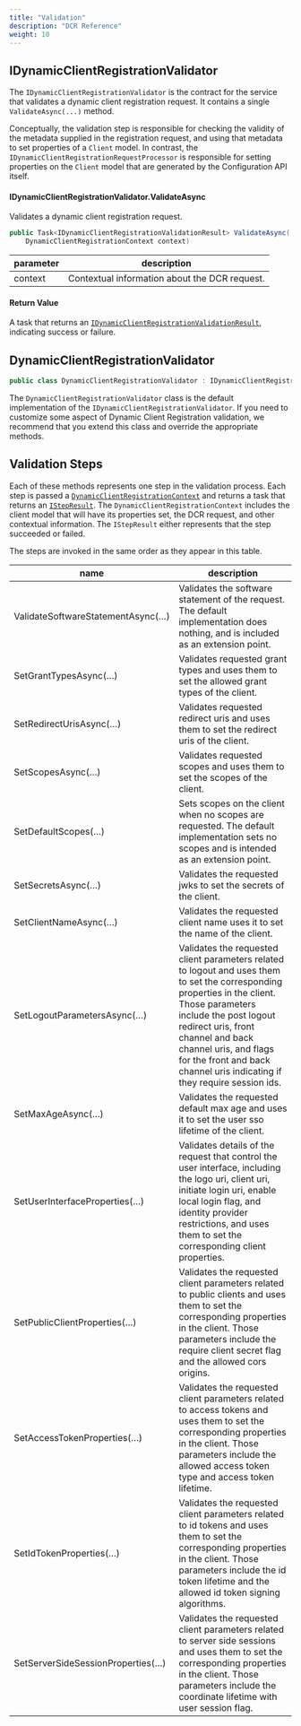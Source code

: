 ```yaml
---
title: "Validation"
description: "DCR Reference"
weight: 10
---
```


## IDynamicClientRegistrationValidator
The `IDynamicClientRegistrationValidator` is the contract for the service that
validates a dynamic client registration request. It contains a single
`ValidateAsync(...)` method.

Conceptually, the validation step is responsible for checking the validity of
the metadata supplied in the registration request, and using that metadata to
set properties of a `Client` model. In contrast, the
`IDynamicClientRegistrationRequestProcessor` is responsible for setting
properties on the `Client` model that are generated by the Configuration API
itself.

#### IDynamicClientRegistrationValidator.ValidateAsync

Validates a dynamic client registration request.

```csharp
public Task<IDynamicClientRegistrationValidationResult> ValidateAsync(
    DynamicClientRegistrationContext context)
```

| parameter | description |
| --- | --- |
| context | Contextual information about the DCR request. |

#### Return Value

A task that returns an [`IDynamicClientRegistrationValidationResult`](models#idynamicclientregistrationvalidationresult), indicating success or failure.

## DynamicClientRegistrationValidator

```csharp
public class DynamicClientRegistrationValidator : IDynamicClientRegistrationValidator
```

The `DynamicClientRegistrationValidator` class is the default implementation of
the `IDynamicClientRegistrationValidator`. If you need to customize some aspect
of Dynamic Client Registration validation, we recommend that you extend this
class and override the appropriate methods.

## Validation Steps

Each of these methods represents one step in the validation process.
Each step is passed a [`DynamicClientRegistrationContext`](models#dynamicclientregistrationcontext) and returns a task
that returns an [`IStepResult`](models#istepresult). The `DynamicClientRegistrationContext` includes the client model that will
have its properties set, the DCR request, and other contextual information. The
`IStepResult` either represents that the step succeeded or failed.

The steps are invoked in the same order as they appear in this table.

| name | description |
| --- | --- |
| ValidateSoftwareStatementAsync(…) | Validates the software statement of the request. The default implementation does nothing, and is included as an extension point. |
| SetGrantTypesAsync(…) | Validates requested grant types and uses them to set the allowed grant types of the client. |
| SetRedirectUrisAsync(…) | Validates requested redirect uris and uses them to set the redirect uris of the client. |
| SetScopesAsync(…) | Validates requested scopes and uses them to set the scopes of the client. |
| SetDefaultScopes(…) | Sets scopes on the client when no scopes are requested. The default implementation sets no scopes and is intended as an extension point. |
| SetSecretsAsync(…) | Validates the requested jwks to set the secrets of the client. |
| SetClientNameAsync(…) | Validates the requested client name uses it to set the name of the client. |
| SetLogoutParametersAsync(…) | Validates the requested client parameters related to logout and uses them to set the corresponding properties in the client. Those parameters include the post logout redirect uris, front channel and back channel uris, and flags for the front and back channel uris indicating if they require session ids. |
| SetMaxAgeAsync(…) | Validates the requested default max age and uses it to set the user sso lifetime of the client. |
| SetUserInterfaceProperties(…) | Validates details of the request that control the user interface, including the logo uri, client uri, initiate login uri, enable local login flag, and identity provider restrictions, and uses them to set the corresponding client properties. |
| SetPublicClientProperties(…) | Validates the requested client parameters related to public clients and uses them to set the corresponding properties in the client. Those parameters include the require client secret flag and the allowed cors origins. |
| SetAccessTokenProperties(…) | Validates the requested client parameters related to access tokens and uses them to set the corresponding properties in the client. Those parameters include the allowed access token type and access token lifetime. |
| SetIdTokenProperties(…) | Validates the requested client parameters related to id tokens and uses them to set the corresponding properties in the client. Those parameters include the id token lifetime and the allowed id token signing algorithms. |
| SetServerSideSessionProperties(…) | Validates the requested client parameters related to server side sessions and uses them to set the corresponding properties in the client. Those parameters include the coordinate lifetime with user session flag. |

